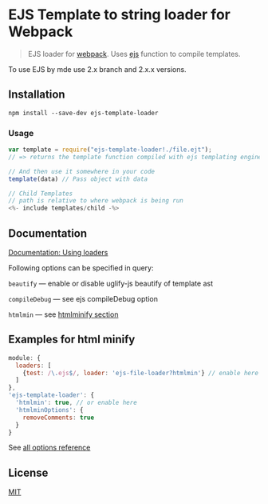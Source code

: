 # EJS Template to string loader for Webpack

> EJS loader for [webpack](http://webpack.github.io/). Uses [ejs](https://github.com/mde/ejs) function to compile templates.

To use EJS by mde use 2.x branch and 2.x.x versions.

## Installation

`npm install --save-dev ejs-template-loader`

### Usage

``` javascript
var template = require("ejs-template-loader!./file.ejt");
// => returns the template function compiled with ejs templating engine.

// And then use it somewhere in your code
template(data) // Pass object with data

// Child Templates
// path is relative to where webpack is being run
<%- include templates/child -%>
```

## Documentation

[Documentation: Using loaders](http://webpack.github.io/docs/using-loaders.html)

Following options can be specified in query:

`beautify` — enable or disable uglify-js beautify of template ast

`compileDebug` — see ejs compileDebug option

`htmlmin` — see [htmlminify section](#htmlminify)

## Examples for html minify

```javascript
module: {
  loaders: [
    {test: /\.ejs$/, loader: 'ejs-file-loader?htmlmin'} // enable here
  ]
},
'ejs-template-loader': {
  'htmlmin': true, // or enable here
  'htmlminOptions': {
    removeComments: true
  }
}
```

See [all options reference](https://github.com/kangax/html-minifier#options-quick-reference)

## License

[MIT](http://www.opensource.org/licenses/mit-license.php)



